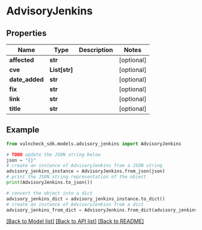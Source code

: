 # AdvisoryJenkins


## Properties

Name | Type | Description | Notes
------------ | ------------- | ------------- | -------------
**affected** | **str** |  | [optional] 
**cve** | **List[str]** |  | [optional] 
**date_added** | **str** |  | [optional] 
**fix** | **str** |  | [optional] 
**link** | **str** |  | [optional] 
**title** | **str** |  | [optional] 

## Example

```python
from vulncheck_sdk.models.advisory_jenkins import AdvisoryJenkins

# TODO update the JSON string below
json = "{}"
# create an instance of AdvisoryJenkins from a JSON string
advisory_jenkins_instance = AdvisoryJenkins.from_json(json)
# print the JSON string representation of the object
print(AdvisoryJenkins.to_json())

# convert the object into a dict
advisory_jenkins_dict = advisory_jenkins_instance.to_dict()
# create an instance of AdvisoryJenkins from a dict
advisory_jenkins_from_dict = AdvisoryJenkins.from_dict(advisory_jenkins_dict)
```
[[Back to Model list]](../README.md#documentation-for-models) [[Back to API list]](../README.md#documentation-for-api-endpoints) [[Back to README]](../README.md)



